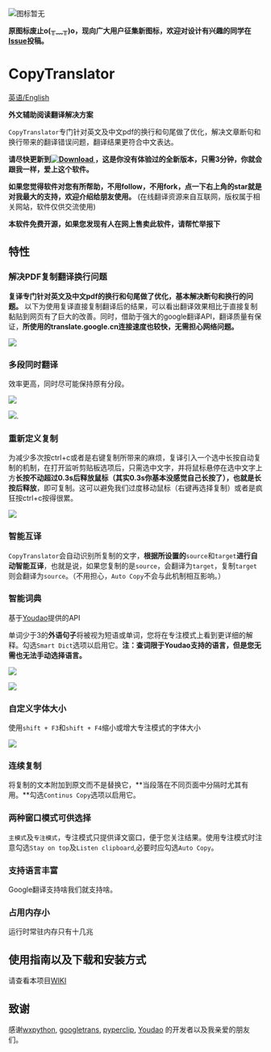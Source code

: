 ![图标暂无](https://s1.ax1x.com/2018/11/29/FZxqM9.png)

**原图标废止o(╥﹏╥)o，现向广大用户征集新图标，欢迎对设计有兴趣的同学在[Issue](https://github.com/elliottzheng/CopyTranslator/issues/12)投稿。**

# CopyTranslator 
[英语/English](README.md)

**外文辅助阅读翻译解决方案**

`CopyTranslator`专门针对英文及中文pdf的换行和句尾做了优化，解决文章断句和换行带来的翻译错误问题，翻译结果更符合中文表达。

**请尽快更新到[![Download](https://api.bintray.com/packages/elliottzheng/CopyTranslator/CopyTranslator/images/download.svg) ](https://bintray.com/elliottzheng/CopyTranslator/CopyTranslator/_latestVersion)
，这是你没有体验过的全新版本，只需3分钟，你就会跟我一样，爱上这个软件。**

**如果您觉得软件对您有所帮助，不用follow，不用fork，点一下右上角的star就是对我最大的支持，欢迎介绍给朋友使用。**
(在线翻译资源来自互联网，版权属于相关网站，软件仅供交流使用)

**本软件免费开源，如果您发现有人在网上售卖此软件，请帮忙举报下**

## 特性

###  解决PDF复制翻译换行问题
**复译专门针对英文及中文pdf的换行和句尾做了优化，基本解决断句和换行的问题。** 以下为使用复译直接复制翻译后的结果，可以看出翻译效果相比于直接复制黏贴到网页有了巨大的改善。同时，借助于强大的google翻译API，翻译质量有保证，**所使用的translate.google.cn连接速度也较快，无需担心网络问题。**

![](https://s1.ax1x.com/2018/09/13/iEiIRx.png)

### 多段同时翻译
效率更高，同时尽可能保持原有分段。

![](https://s1.ax1x.com/2018/09/13/iEi7QK.png)

![](https://s1.ax1x.com/2018/09/13/iEiHsO.png).

### 重新定义复制

为减少多次按ctrl+c或者是右键复制所带来的麻烦，复译引入一个选中长按自动复制的机制，在打开监听剪贴板选项后，只需选中文字，并将鼠标悬停在选中文字上方**长按不动超过0.3s后释放鼠标（其实0.3s你基本没感觉自己长按了），**也就是**长按后释放**，即可复制。这可以避免我们过度移动鼠标（右键再选择复制）或者是疯狂按ctrl+c按得很累。

![](https://s1.ax1x.com/2018/09/13/iEibLD.gif)

### 智能互译      

`CopyTranslator`会自动识别所复制的文字，**根据所设置的**`source`和`target`**进行自动智能互译**，也就是说，如果您复制的是`source`，会翻译为`target`，复制`target`则会翻译为`source`。（不用担心，`Auto Copy`不会与此机制相互影响。）

### 智能词典

基于[Youdao](https://github.com/longcw/youdao)提供的API

单词少于3的**外语句子**将被视为短语或单词，您将在专注模式上看到更详细的解释。勾选`Smart Dict`选项以启用它。**注：查词限于Youdao支持的语言，但是您无需也无法手动选择语言。**

![](https://s1.ax1x.com/2018/09/26/iManhV.png)

![](https://s1.ax1x.com/2018/09/26/iMaM1U.png)

### 自定义字体大小

使用`shift + F3`和`shift + F4`缩小或增大专注模式的字体大小

![](https://s1.ax1x.com/2018/09/26/iMaKpT.png)

### 连续复制

将复制的文本附加到原文而不是替换它，**当段落在不同页面中分隔时尤其有用。**勾选`Continus Copy`选项以启用它。

### 两种窗口模式可供选择

`主模式`及`专注模式`，专注模式只提供译文窗口，便于您关注结果。使用专注模式时注意勾选`Stay on top`及`Listen clipboard`,必要时应勾选`Auto Copy`。

### 支持语言丰富

Google翻译支持啥我们就支持啥。

### 占用内存小

运行时常驻内存只有十几兆

## 使用指南以及下载和安装方式

请查看本项目[WIKI](https://github.com/elliottzheng/CopyTranslator/wiki)

## 致谢

感谢[wxpython](https://wxpython.org/), [googletrans](https://github.com/ssut/py-googletrans), [pyperclip](https://github.com/asweigart/pyperclip), [Youdao](https://github.com/longcw/youdao) 的开发者以及我亲爱的朋友们。



